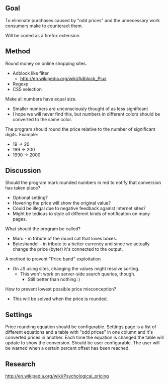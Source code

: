 Goal
----
To eliminate purchases caused by "odd prices" and the unnecessary work consumers
make to counteract them.

Will be coded as a firefox extension.

Method
------
Round money on online shopping sites.
   - Adblock like filter
      - http://en.wikipedia.org/wiki/Adblock_Plus
   - Regexp
   - CSS selection

Make all numbers have equal size.
   - Smaller numbers are unconsciously thought of as less significant
   - I hope we will never find this, but numbers in different colors should be converted to the same color.

The program should round the price relative to the number of significant digits.
Example:
   - 19 -> 20
   - 199 -> 200
   - 1990 -> 2000

Discussion
----------
Should the program mark rounded numbers in red to notify that conversion has
taken place?
   - Optional setting?
   - Hovering the price will show the original value?
   - Could be illegal due to negative feedback against Internet sites?
   - Might be tedious to style all different kinds of notification on many
   pages.

What should the program be called?
   - Maru - in tribute of the round cat that loves boxes.
   - Byteshandel - in tribute to a better currency and since we actually change
   the price (byter) it's connected to the output.

A method to prevent "Price band" exploitation
   - On JS using sites, changing the values might resolve sorting.
      - This won't work on server-side search queries, though.
         - Still better than nothing :)

How to prevent lowest possible price misconception?
   - This will be solved when the price is rounded.

Settings
--------
Price rounding equation should be configurable. Settings page is a list of different equations and a table with "odd prices" in one column and it's converted prices in another. Each time the equation is changed the table will update to show the conversion. Should be user configurable. The user will be warned when a certain percent offset has been reached.

Research
--------
http://en.wikipedia.org/wiki/Psychological_pricing
